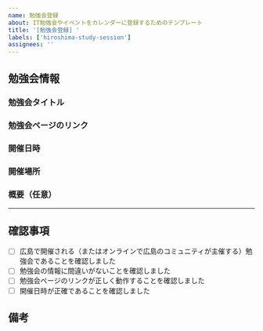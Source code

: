 ```yaml
---
name: 勉強会登録
about: IT勉強会やイベントをカレンダーに登録するためのテンプレート
title: '[勉強会登録] '
labels: ['hiroshima-study-session']
assignees: ''
---
```


## 勉強会情報

### 勉強会タイトル
<!-- 勉強会の正式名称を記入してください -->


### 勉強会ページのリンク
<!-- connpassやDoorkeeperなどのイベントページのURLを記入してください -->


### 開催日時
<!-- 開催日時を以下の形式で記入してください -->
<!-- 例: 2024年7月15日（月） 19:00-21:00 -->


### 開催場所
<!-- 広島市内の会場名、住所、またはオンライン開催の場合は「オンライン」と記入 -->
<!-- 例: 広島市中区○○ビル、オンライン（Zoom）など -->


### 概要（任意）
<!-- 勉強会の内容や対象者などの簡単な説明 -->
<!-- 広島のエンジニアコミュニティに関連する内容であることを確認してください -->


---

## 確認事項
- [ ] 広島で開催される（またはオンラインで広島のコミュニティが主催する）勉強会であることを確認しました
- [ ] 勉強会の情報に間違いがないことを確認しました
- [ ] 勉強会ページのリンクが正しく動作することを確認しました
- [ ] 開催日時が正確であることを確認しました

## 備考
<!-- その他、特記事項があれば記入してください -->
